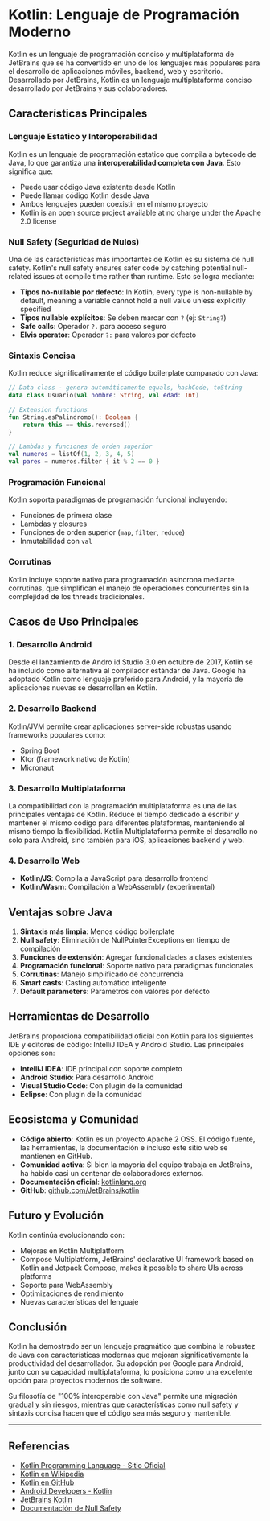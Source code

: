 # Kotlin: Lenguaje de Programación Moderno

Kotlin es un lenguaje de programación conciso y multiplataforma de JetBrains que se ha convertido en uno de los lenguajes más populares para el desarrollo de aplicaciones móviles, backend, web y escritorio. Desarrollado por JetBrains, Kotlin es un lenguaje multiplataforma conciso desarrollado por JetBrains y sus colaboradores.

## Características Principales

### Lenguaje Estatico y Interoperabilidad

Kotlin es un lenguaje de programación estatico que compila a bytecode de Java, lo que garantiza una **interoperabilidad completa con Java**. Esto significa que:

- Puede usar código Java existente desde Kotlin
- Puede llamar código Kotlin desde Java
- Ambos lenguajes pueden coexistir en el mismo proyecto
- Kotlin is an open source project available at no charge under the Apache 2.0 license

### Null Safety (Seguridad de Nulos)

Una de las características más importantes de Kotlin es su sistema de null safety. Kotlin's null safety ensures safer code by catching potential null-related issues at compile time rather than runtime. Esto se logra mediante:

- **Tipos no-nullable por defecto**: In Kotlin, every type is non-nullable by default, meaning a variable cannot hold a null value unless explicitly specified
- **Tipos nullable explícitos**: Se deben marcar con `?` (ej: `String?`)
- **Safe calls**: Operador `?.` para acceso seguro
- **Elvis operator**: Operador `?:` para valores por defecto

### Sintaxis Concisa

Kotlin reduce significativamente el código boilerplate comparado con Java:

```kotlin
// Data class - genera automáticamente equals, hashCode, toString
data class Usuario(val nombre: String, val edad: Int)

// Extension functions
fun String.esPalindromo(): Boolean {
    return this == this.reversed()
}

// Lambdas y funciones de orden superior
val numeros = listOf(1, 2, 3, 4, 5)
val pares = numeros.filter { it % 2 == 0 }
```

### Programación Funcional

Kotlin soporta paradigmas de programación funcional incluyendo:

- Funciones de primera clase
- Lambdas y closures
- Funciones de orden superior (`map`, `filter`, `reduce`)
- Inmutabilidad con `val`

### Corrutinas

Kotlin incluye soporte nativo para programación asíncrona mediante corrutinas, que simplifican el manejo de operaciones concurrentes sin la complejidad de los threads tradicionales.

## Casos de Uso Principales

### 1. Desarrollo Android

Desde el lanzamiento de Andro id Studio 3.0 en octubre de 2017, Kotlin se ha incluido como alternativa al compilador estándar de Java. Google ha adoptado Kotlin como lenguaje preferido para Android, y la mayoría de aplicaciones nuevas se desarrollan en Kotlin.

### 2. Desarrollo Backend

Kotlin/JVM permite crear aplicaciones server-side robustas usando frameworks populares como:
- Spring Boot
- Ktor (framework nativo de Kotlin)
- Micronaut

### 3. Desarrollo Multiplataforma

La compatibilidad con la programación multiplataforma es una de las principales ventajas de Kotlin. Reduce el tiempo dedicado a escribir y mantener el mismo código para diferentes plataformas, manteniendo al mismo tiempo la flexibilidad. Kotlin Multiplataforma permite el desarrollo no solo para Android, sino también para iOS, aplicaciones backend y web.

### 4. Desarrollo Web

- **Kotlin/JS**: Compila a JavaScript para desarrollo frontend
- **Kotlin/Wasm**: Compilación a WebAssembly (experimental)

## Ventajas sobre Java

1. **Sintaxis más limpia**: Menos código boilerplate
2. **Null safety**: Eliminación de NullPointerExceptions en tiempo de compilación
3. **Funciones de extensión**: Agregar funcionalidades a clases existentes
4. **Programación funcional**: Soporte nativo para paradigmas funcionales
5. **Corrutinas**: Manejo simplificado de concurrencia
6. **Smart casts**: Casting automático inteligente
7. **Default parameters**: Parámetros con valores por defecto

## Herramientas de Desarrollo

JetBrains proporciona compatibilidad oficial con Kotlin para los siguientes IDE y editores de código: IntelliJ IDEA y Android Studio. Las principales opciones son:

- **IntelliJ IDEA**: IDE principal con soporte completo
- **Android Studio**: Para desarrollo Android
- **Visual Studio Code**: Con plugin de la comunidad
- **Eclipse**: Con plugin de la comunidad

## Ecosistema y Comunidad

- **Código abierto**: Kotlin es un proyecto Apache 2 OSS. El código fuente, las herramientas, la documentación e incluso este sitio web se mantienen en GitHub.
- **Comunidad activa**: Si bien la mayoría del equipo trabaja en JetBrains, ha habido casi un centenar de colaboradores externos.
- **Documentación oficial**: [kotlinlang.org](https://kotlinlang.org)
- **GitHub**: [github.com/JetBrains/kotlin](https://github.com/JetBrains/kotlin)

## Futuro y Evolución

Kotlin continúa evolucionando con:
- Mejoras en Kotlin Multiplatform
- Compose Multiplatform, JetBrains' declarative UI framework based on Kotlin and Jetpack Compose, makes it possible to share UIs across platforms
- Soporte para WebAssembly
- Optimizaciones de rendimiento
- Nuevas características del lenguaje

## Conclusión

Kotlin ha demostrado ser un lenguaje pragmático que combina la robustez de Java con características modernas que mejoran significativamente la productividad del desarrollador. Su adopción por Google para Android, junto con su capacidad multiplataforma, lo posiciona como una excelente opción para proyectos modernos de software.

Su filosofía de "100% interoperable con Java" permite una migración gradual y sin riesgos, mientras que características como null safety y sintaxis concisa hacen que el código sea más seguro y mantenible.

---

## Referencias

- [Kotlin Programming Language - Sitio Oficial](https://kotlinlang.org/)
- [Kotlin en Wikipedia](https://en.wikipedia.org/wiki/Kotlin_(programming_language))
- [Kotlin en GitHub](https://github.com/JetBrains/kotlin)
- [Android Developers - Kotlin](https://developer.android.com/kotlin)
- [JetBrains Kotlin](https://www.jetbrains.com/opensource/kotlin/)
- [Documentación de Null Safety](https://kotlinlang.org/docs/null-safety.html)
